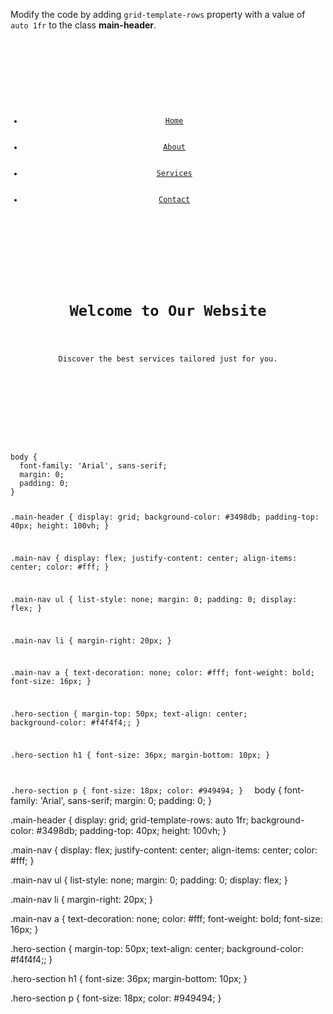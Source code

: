 Modify the code by adding
`grid-template-rows` property
with a value of `auto 1fr`
to the class **main-header**.

<codeblock language="css" type="exercise" testMode="fixedInput">
<code>
<panel language="html">
<header class="main-header">
  <nav class="main-nav">
    <ul>
      <li><a href="#">Home</a></li>
      <li><a href="#">About</a></li>
      <li><a href="#">Services</a></li>
      <li><a href="#">Contact</a></li>
    </ul>
  </nav>
  <div class="hero-section">
    <h1>Welcome to Our Website</h1>
    <p>Discover the best services tailored just for you.</p>
  </div>
</header>
</panel>
<panel language="css">
body {
  font-family: 'Arial', sans-serif;
  margin: 0;
  padding: 0;
}

.main-header {
  display: grid;
  background-color: #3498db;
  padding-top: 40px;
  height: 100vh;
}

.main-nav {
  display: flex;
  justify-content: center;
  align-items: center;
  color: #fff;
}

.main-nav ul {
  list-style: none;
  margin: 0;
  padding: 0;
  display: flex;
}

.main-nav li {
  margin-right: 20px;
}

.main-nav a {
  text-decoration: none;
  color: #fff;
  font-weight: bold;
  font-size: 16px;
}

.hero-section {
  margin-top: 50px;
  text-align: center;
  background-color: #f4f4f4;;
}

.hero-section h1 {
  font-size: 36px;
  margin-bottom: 10px;
}

.hero-section p {
  font-size: 18px;
  color: #949494;
}
</panel>
</code>
<solution>
body {
  font-family: 'Arial', sans-serif;
  margin: 0;
  padding: 0;
}

.main-header {
  display: grid;
  grid-template-rows: auto 1fr;
  background-color: #3498db;
  padding-top: 40px;
  height: 100vh;
}

.main-nav {
  display: flex;
  justify-content: center;
  align-items: center;
  color: #fff;
}

.main-nav ul {
  list-style: none;
  margin: 0;
  padding: 0;
  display: flex;
}

.main-nav li {
  margin-right: 20px;
}

.main-nav a {
  text-decoration: none;
  color: #fff;
  font-weight: bold;
  font-size: 16px;
}

.hero-section {
  margin-top: 50px;
  text-align: center;
  background-color: #f4f4f4;;
}

.hero-section h1 {
  font-size: 36px;
  margin-bottom: 10px;
}

.hero-section p {
  font-size: 18px;
  color: #949494;
}
</solution>
</codeblock>
